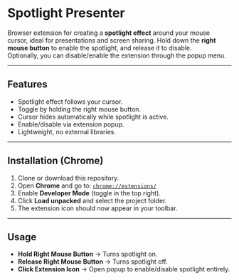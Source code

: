 # Spotlight Presenter
Browser extension for creating a **spotlight effect** around your mouse cursor, ideal for presentations and screen sharing.
Hold down the **right mouse button** to enable the spotlight, and release it to disable.  
Optionally, you can disable/enable the extension through the popup menu.

---

## Features
- Spotlight effect follows your cursor.
- Toggle by holding the right mouse button.
- Cursor hides automatically while spotlight is active.
- Enable/disable via extension popup.
- Lightweight, no external libraries.

---

## Installation (Chrome)
1. Clone or download this repository.
2. Open **Chrome** and go to: [`chrome://extensions/`](chrome://extensions/)
3. Enable **Developer Mode** (toggle in the top right).
4. Click **Load unpacked** and select the project folder.
5. The extension icon should now appear in your toolbar.

---

## Usage
- **Hold Right Mouse Button** → Turns spotlight on.  
- **Release Right Mouse Button** → Turns spotlight off.  
- **Click Extension Icon** → Open popup to enable/disable spotlight entirely.  

